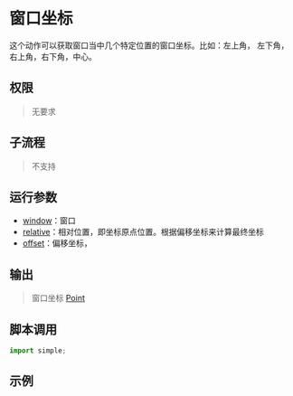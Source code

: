 # 窗口坐标

这个动作可以获取窗口当中几个特定位置的窗口坐标。比如：左上角， 左下角，右上角，右下角，中心。

## 权限
> 无要求

## 子流程
> 不支持

## 运行参数

* [window](./types/Wnd.md)：窗口
* [relative](./enums/RelativePosition.md)：相对位置，即坐标原点位置。根据偏移坐标来计算最终坐标
* [offset](./types/Point.md)：偏移坐标，


## 输出
> 窗口坐标 [Point](./types/Point.md)
    


## 脚本调用

```python
import simple;

```

## 示例